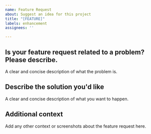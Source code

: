 ```yaml
---
name: Feature Request
about: Suggest an idea for this project
title: "[FEATURE]"
labels: enhancement
assignees: ''

---
```


## Is your feature request related to a problem? Please describe.
A clear and concise description of what the problem is.

## Describe the solution you'd like
A clear and concise description of what you want to happen.

## Additional context
Add any other context or screenshots about the feature request here.
